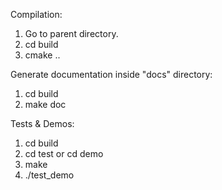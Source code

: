 Compilation:
1. Go to parent directory.
2. cd build
3. cmake ..

Generate documentation inside "docs" directory:
1. cd build
2. make doc

Tests & Demos:
1. cd build
2. cd test     or cd demo
3. make
4. ./test_demo
